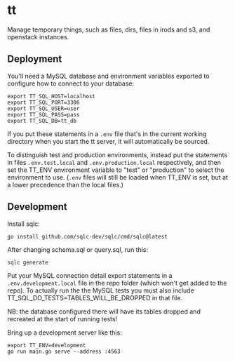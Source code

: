 # tt
Manage temporary things, such as files, dirs, files in irods and s3, and
openstack instances.

## Deployment

You'll need a MySQL database and environment variables exported to configure
how to connect to your database:

```
export TT_SQL_HOST=localhost
export TT_SQL_PORT=3306
export TT_SQL_USER=user
export TT_SQL_PASS=pass
export TT_SQL_DB=tt_db
```

If you put these statements in a `.env` file that's in the current working
directory when you start the tt server, it will automatically be sourced.

To distinguish test and production environments, instead put the statements in
files `.env.test.local` and `.env.production.local` respectively, and then set
the TT_ENV environment variable to "test" or "production" to select the
environment to use. (`.env` files will still be loaded when TT_ENV is set, but
at a lower precedence than the local files.)

## Development

Install sqlc:

```
go install github.com/sqlc-dev/sqlc/cmd/sqlc@latest
```

After changing schema.sql or query.sql, run this:

```
sqlc generate
```

Put your MySQL connection detail export statements in a `.env.development.local`
file in the repo folder (which won't get added to the repo). To actually run the
the MySQL tests you must also include TT_SQL_DO_TESTS=TABLES_WILL_BE_DROPPED in
that file.

NB: the database configured there will have its tables dropped and recreated at
the start of running tests!

Bring up a development server like this:

```
export TT_ENV=development
go run main.go serve --address :4563
```
